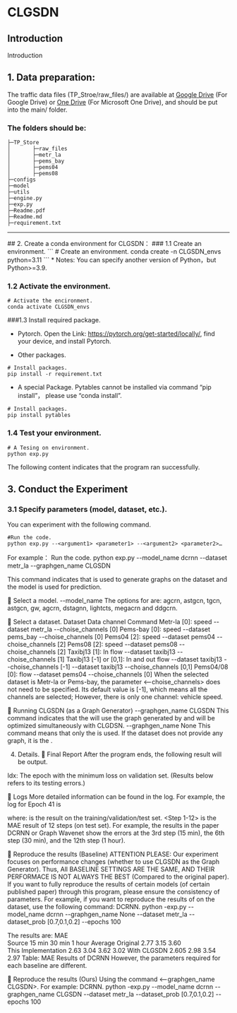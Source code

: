 # CLGSDN

## Introduction
Introduction


<span id='Data preparation'/>

## 1. Data preparation:
The traffic data files (TP_Stroe/raw_files/) are available at [Google Drive](https://drive.google.com/file/d/1rHJYc8cgNFPPvWLRpwynGj2xohqcc2R7/view?usp=sharing) (For Google Drive) or [One Drive](https://1drv.ms/u/c/023ed7fa29970c01/EZIqCXyHPf9Lg3ggSn0TrwYBx4wGLVqJ6zU8dgzh6O_qAg?e=5uNa4K) (For Microsoft One Drive), and should be put into the main/ folder. 
### The folders should be:
```
├─TP_Store  
│    	├─raw_files
│		├─metr_la
│		├─pems_bay
│		├─pems04
│		├─pems08
├─configs
├─model
├─utils
├─engine.py
├─exp.py
├─Readme.pdf
├─Readme.md
├─requirement.txt
```

---------
<span id='Environment'/>
## 2. Create a conda environment for CLGSDN：
### 1.1 Create an environment.
```
# Create an environment.
    conda create -n CLGSDN_envs python=3.11
```
* Notes: You can specify another version of Python，but Python>=3.9.

### 1.2 Activate the environment.
```
# Activate the encironment.
conda activate CLGSDN_envs
```

###1.3 Install required package.
* Pytorch.
Open the Link: https://pytorch.org/get-started/locally/, find your device, and install Pytorch.

* Other packages.
```
# Install packages. 
pip install -r requirement.txt
```
* A special Package.
Pytables cannot be installed via command “pip install”， please use “conda install”.
```
# Install packages.
pip install pytables
```
### 1.4 Test your environment.
```
# A Tesing on environment.
python exp.py
```
The following content indicates that the program ran successfully.
 

## 3. Conduct the Experiment
### 3.1 Specify parameters (model, dataset, etc.).
You can experiment with the following command.
```
#Run the code.
python exp.py --<argument1> <parameter1> --<argument2> <parameter2>…
```
For example：
Run the code.
 python exp.py --model_name dcrnn --dataset metr_la --graphgen_name CLGSDN

This command indicates that <CLGSDN> is used to generate graphs on the <Metr-la> dataset and the <DCRNN> model is used for prediction.

	Select a model.
--model_name <model name>
The options for <model name> are: agcrn, astgcn, tgcn, astgcn, gw, agcrn, dstagnn, lightcts, megacrn and ddgcrn.

	Select a dataset.
Dataset	Data channel	Command
Metr-la	[0]: speed	--dataset metr_la --choise_channels [0]
Pems-bay	[0]: speed	--dataset pems_bay --choise_channels [0]
Pems04	[2]: speed	--dataset pems04 --choise_channels [2]
Pems08	[2]: speed	--dataset pems08 --choise_channels [2]
Taxibj13	[1]: In flow	--dataset taxibj13 --choise_channels [1]
Taxibj13	[-1] or [0,1]:
In and out flow	--dataset taxibj13 --choise_channels [-1]
--dataset taxibj13 --choise_channels [0,1]
Pems04/08	[0]: flow	--dataset pems04 --choise_channels [0]
When the selected dataset is Metr-la or Pems-bay, the parameter <--choise_channels> does not need to be specified. Its default value is [-1], which means all the channels are selected; However, there is only one channel: vehicle speed.

	Running CLGSDN (as a Graph Generator)
	--graphgen_name CLGSDN
	This command indicates that the <model> will use the graph generated by <CLGSDN> and will be optimized simultaneously with CLGDSN.
	--graphgen_name None
This command means that only the <graph provided by the dataset> is used. If the dataset does not provide any graph, it is the <identity matrix>.

4.	Details.
	Final Report
After the program ends, the following result will be output.
 
Idx: The epoch with the minimum loss on validation set. (Results below refers to its testing errors.)

	Logs
More detailed information can be found in the log. For example, the log for Epoch 41 is
 
where: 
<Info Report> is the result on the training/validation/test set.
<Step 1-12> is the MAE result of 12 steps (on test set). For example, the results in the paper DCRNN or Graph Wavenet show the errors at the 3rd step (15 min), the 6th step (30 min), and the 12th step (1 hour).

	Reproduce the results (Baseline)
ATTENTION PLEASE: Our experiment focuses on performance changes (whether to use CLGSDN as the Graph Generator). Thus, All BASELINE SETTINGS ARE THE SAME, AND THEIR PERFORMACE IS NOT ALWAYS THE BEST (Compared to the original paper).
If you want to fully reproduce the results of certain models (of certain published paper) through this program, please ensure the consistency of parameters. For example, if you want to reproduce the results of <DCRNN> on the <Metr-la> dataset, use the following command:
DCRNN.
 python -exp.py --model_name dcrnn --graphgen_name None --dataset metr_la 
--dataset_prob [0.7,0.1,0.2] --epochs 100

The results are:
		MAE		
Source	15 min	30 min	1 hour	Average
Original	2.77	3.15	3.60	\
This Implementation	2.63	3.04	3.62	3.02
With CLGSDN	2.605	2.98	3.54	2.97
Table: MAE Results of DCRNN
However, the parameters required for each baseline are different.

	Reproduce the results (Ours)
Using the command <--graphgen_name CLGSDN>. For example:
DCRNN.
 python -exp.py --model_name dcrnn --graphgen_name CLGSDN --dataset metr_la --dataset_prob [0.7,0.1,0.2] --epochs 100 
	
